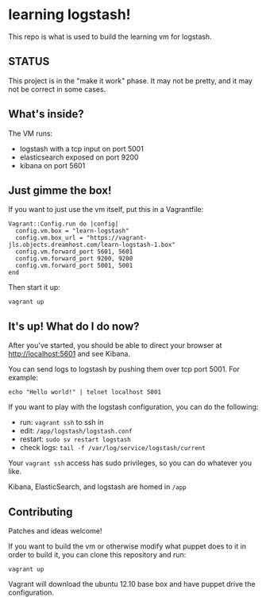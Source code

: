 # learning logstash!

This repo is what is used to build the learning vm for logstash.

## STATUS

This project is in the "make it work" phase. It may not be pretty, and it may
not be correct in some cases.

## What's inside?

The VM runs:

* logstash with a tcp input on port 5001
* elasticsearch exposed on port 9200
* kibana on port 5601

## Just gimme the box!

If you want to just use the vm itself, put this in a Vagrantfile:

    Vagrant::Config.run do |config|
      config.vm.box = "learn-logstash"
      config.vm.box_url = "https://vagrant-jls.objects.dreamhost.com/learn-logstash-1.box"
      config.vm.forward_port 5601, 5601
      config.vm.forward_port 9200, 9200
      config.vm.forward_port 5001, 5001
    end

Then start it up:

    vagrant up

## It's up! What do I do now?

After you've started, you should be able to direct your browser at
<http://localhost:5601> and see Kibana.

You can send logs to logstash by pushing them over tcp port 5001. For example:

    echo "Hello world!" | telnet localhost 5001

If you want to play with the logstash configuration, you can do the following:

* run: `vagrant ssh` to ssh in
* edit: `/app/logstash/logstash.conf`
* restart: `sudo sv restart logstash`
* check logs: `tail -f /var/log/service/logstash/current`

Your `vagrant ssh` access has sudo privileges, so you can do whatever you like.

Kibana, ElasticSearch, and logstash are homed in `/app`

## Contributing

Patches and ideas welcome!

If you want to build the vm or otherwise modify what puppet does to it in order
to build it, you can clone this repository and run:

    vagrant up

Vagrant will download the ubuntu 12.10 base box and have puppet drive the
configuration.
